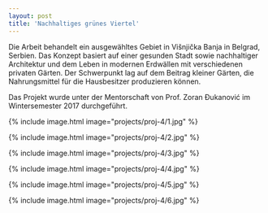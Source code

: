 ```yaml
---
layout: post
title: 'Nachhaltiges grünes Viertel'
---
```


Die Arbeit behandelt ein ausgewähltes Gebiet in Višnjička Banja in Belgrad, Serbien. Das Konzept basiert auf einer gesunden Stadt sowie nachhaltiger Architektur und dem Leben in modernen Erdwällen mit verschiedenen privaten Gärten. Der Schwerpunkt lag auf dem Beitrag kleiner Gärten, die Nahrungsmittel für die Hausbesitzer produzieren können.

Das Projekt wurde unter der Mentorschaft von Prof. Zoran Đukanović im Wintersemester 2017 durchgeführt.


{% include image.html image="projects/proj-4/1.jpg" %}

{% include image.html image="projects/proj-4/2.jpg" %}

{% include image.html image="projects/proj-4/3.jpg" %}

{% include image.html image="projects/proj-4/4.jpg" %}

{% include image.html image="projects/proj-4/5.jpg" %}

{% include image.html image="projects/proj-4/6.jpg" %}
